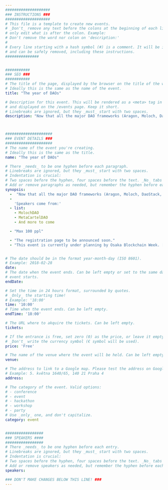 ```yaml
---
####################
### INSTRUCTIONS ###
####################
# This file is a template to create new events.
# _Don't_ remove any text before the colons at the beginning of each line,
# only edit what is after the colon. Example:
# Don't remove the word nor colon on 'description:'
#
# Every line starting with a hash symbol (#) is a comment. It will be ignored
# and can be safely removed, including these instructions.
###############


###########
### SEO ###
###########
# The title of the page, displayed by the browser on the title of the window.
# Ideally this is the same as the name of the event.
title: "The year of DAOs"

# Description for this event. This will be rendered as a <meta> tag in the HTML,
# and displayed on the /events page. Keep it short.
# Linebreaks are ignored, but they _must_ start with two spaces.
description: "Now that all the major DAO frameworks (Aragon, Moloch, DaoStack, and Colony.io) are on mainnet, we want to celebrate the success of the many DAOs"



#####################
### EVENT DETAILS ###
#####################
# The name of the event you're creating.
# Ideally this is the same as the title.
name: "The year of DAOs"

# There _needs_ to be one hyphen before each paragraph.
# Linebreaks are ignored, but they _must_ start with two spaces.
# Indentation is crucial:
# Two spaces before the hyphen, four spaces before the text. _No_ tabs allowed.
# Add or remove paragraphs as needed, but remember the hyphen before each entry.
synopsis:
  -  "Now that all the major DAO frameworks (Aragon, Moloch, DaoStack, and Colony.io) are on mainnet, we want to celebrate the success of the many DAOs by having an evening session inviting they key members of each DAO and talk about their projects as well as how we can collaborate to strengthen the DAO communities. "
  -  
    'Speakers come from:'
  - list:  
    - MolochDAO
    - MetaCartelDAO
    - And more to come

  - "Max 100 ppl"

  - "The registration page to be announced soon."
  - "This event is currently under planning by Osaka Blockchain Week. [Join our telegram channel](https://t.me/joinchat/IzDHHxeJvuuFH78uXTf4HA) to find out more"


# The date should be in the format year-month-day (ISO 8601).
# Example: 2018-02-28
date:
# The date when the event ends. Can be left empty or set to the same day the
# event starts.
endDate:

# Set the time in 24 hours format, surrounded by quotes.
# _Only_ the starting time!
# Example: '18:00'
time: '10:00'
# Time when the event ends. Can be left empty.
endTime: '18:00'

# The URL where to akquire the tickets. Can be left empty.
tickets: 

# If the entrance is free, set zero (0) as the price, or leave it empty.
# _Don't_ write the currency symbol (€ symbol will be used).
price: 'Free'

# The name of the venue where the event will be held. Can be left empty.
venue:

# The address to link to a Google map. Please test the address on Google Maps.
# Example: 5. května 1640/65, 140 21 Praha 4
address: 

# The category of the event. Valid options:
# - conference
# - event
# - hackathon
# - workshop
# - party
# Use _only_ one, and don't capitalize.
category: event


#################
### SPEAKERS ####
#################
# There _needs_ to be one hyphen before each entry.
# Linebreaks are ignored, but they _must_ start with two spaces.
# Indentation is crucial:
# Two spaces before the hyphen, four spaces before the text. _No_ tabs allowed.
# Add or remove speakers as needed, but remember the hyphen before each entry.
speakers:

### DON'T MAKE CHANGES BELOW THIS LINE! ###
---
```

<!-- ### DON'T MAKE CHANGES BELOW THIS LINE! ### -->

<Event-Content/>
